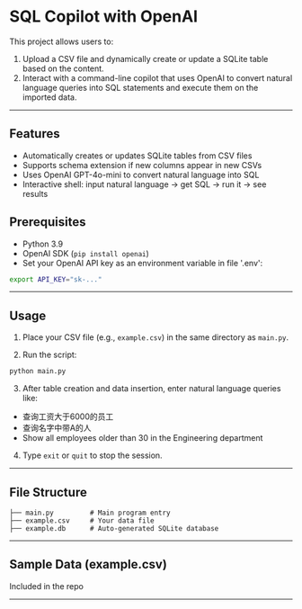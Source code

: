 
# SQL Copilot with OpenAI

This project allows users to:

1. Upload a CSV file and dynamically create or update a SQLite table based on the content.
2. Interact with a command-line copilot that uses OpenAI to convert natural language queries into SQL statements and execute them on the imported data.

---

## Features

-  Automatically creates or updates SQLite tables from CSV files
-  Supports schema extension if new columns appear in new CSVs
-  Uses OpenAI GPT-4o-mini to convert natural language into SQL
-  Interactive shell: input natural language → get SQL → run it → see results


## Prerequisites

- Python 3.9
- OpenAI SDK (`pip install openai`)
- Set your OpenAI API key as an environment variable in file '.env':
  
```bash
export API_KEY="sk-..."
```

---

## Usage

1. Place your CSV file (e.g., `example.csv`) in the same directory as `main.py`.

2. Run the script:

```bash
python main.py
```

3. After table creation and data insertion, enter natural language queries like:

- 查询工资大于6000的员工
- 查询名字中带A的人
- Show all employees older than 30 in the Engineering department

4. Type `exit` or `quit` to stop the session.

---

## File Structure

```
├── main.py         # Main program entry
├── example.csv     # Your data file
├── example.db      # Auto-generated SQLite database
```

---

## Sample Data (example.csv)

Included in the repo

---






